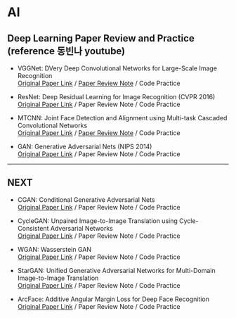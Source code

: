 # AI

## Deep Learning Paper Review and Practice (reference 동빈나 youtube)


+ VGGNet: DVery Deep Convolutional Networks for Large-Scale Image Recognition  
[Original Paper Link](https://arxiv.org/abs/1409.1556) / [Paper Review Note](https://devyjna.tistory.com/40) / Code Practice

+ ResNet: Deep Residual Learning for Image Recognition (CVPR 2016)   
[Original Paper Link](https://arxiv.org/abs/1512.03385) / Paper Review Note / Code Practice

+ MTCNN: Joint Face Detection and Alignment using Multi-task Cascaded Convolutional Networks   
[Original Paper Link](https://arxiv.org/abs/1604.02878) / [Paper Review Note](https://devyjna.tistory.com/41) / Code Practice

+ GAN: Generative Adversarial Nets (NIPS 2014)   
[Original Paper Link](https://arxiv.org/abs/1406.2661) / Paper Review Note / Code Practice





------------------------------------------------------------------------------------------
NEXT
------------------------------------------------------------------------------------------

+ CGAN: Conditional Generative Adversarial Nets   
[Original Paper Link](https://arxiv.org/abs/1411.1784) / Paper Review Note / Code Practice

+ CycleGAN: Unpaired Image-to-Image Translation using Cycle-Consistent Adversarial Networks  
[Original Paper Link](https://arxiv.org/abs/1703.10593) / Paper Review Note / Code Practice

+ WGAN: Wasserstein GAN   
[Original Paper Link](https://arxiv.org/abs/1701.07875) / Paper Review Note / Code Practice

+ StarGAN: Unified Generative Adversarial Networks for Multi-Domain Image-to-Image Translation   
[Original Paper Link](https://arxiv.org/abs/1711.09020) / Paper Review Note / Code Practice

+ ArcFace: Additive Angular Margin Loss for Deep Face Recognition   
[Original Paper Link](https://arxiv.org/abs/1801.07698) / Paper Review Note / Code Practice
